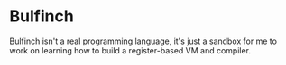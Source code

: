Bulfinch
========

Bulfinch isn't a real programming language, it's just a sandbox for me to
work on learning how to build a register-based VM and compiler.
